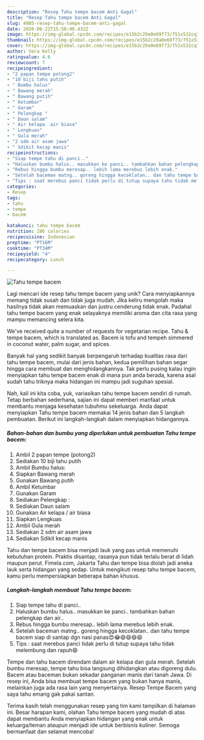 ```yaml
---
description: "Resep Tahu tempe bacem Anti Gagal"
title: "Resep Tahu tempe bacem Anti Gagal"
slug: 4005-resep-tahu-tempe-bacem-anti-gagal
date: 2020-06-22T15:58:40.432Z
image: https://img-global.cpcdn.com/recipes/e15b2c29a0e69f73/751x532cq70/tahu-tempe-bacem-foto-resep-utama.jpg
thumbnail: https://img-global.cpcdn.com/recipes/e15b2c29a0e69f73/751x532cq70/tahu-tempe-bacem-foto-resep-utama.jpg
cover: https://img-global.cpcdn.com/recipes/e15b2c29a0e69f73/751x532cq70/tahu-tempe-bacem-foto-resep-utama.jpg
author: Vera Kelly
ratingvalue: 4.6
reviewcount: 7
recipeingredient:
- "2 papan tempe potong2"
- "10 biji tahu putih"
- " Bumbu halus"
- " Bawang merah"
- " Bawang putih"
- " Ketumbar"
- " Garam"
- " Pelengkap "
- " Daun salam"
- " Air kelapa  air biasa"
- " Lengkuas"
- " Gula merah"
- "2 sdm air asam jawa"
- " Sdikit kecap manis"
recipeinstructions:
- "Siap tempe tahu di panci.."
- "Haluskan bumbu halus.. masukkan ke panci.. tambahkan bahan pelengkap dan air.."
- "Rebus hingga bumbu meresap.. lebih lama merebus lebih enak."
- "Setelah baceman matng.. goreng hingga kecoklatan.. dan tahu tempe bacem siap di santap dgn nasi panas😍😂😄😄😄😄"
- "Tips : saat merebus panci tidak perlu di tutup supaya tahu tidak melembung dan rapuh😄"
categories:
- Resep
tags:
- tahu
- tempe
- bacem

katakunci: tahu tempe bacem 
nutrition: 286 calories
recipecuisine: Indonesian
preptime: "PT16M"
cooktime: "PT34M"
recipeyield: "4"
recipecategory: Lunch

---
```



![Tahu tempe bacem](https://img-global.cpcdn.com/recipes/e15b2c29a0e69f73/751x532cq70/tahu-tempe-bacem-foto-resep-utama.jpg)

Lagi mencari ide resep tahu tempe bacem yang unik? Cara menyiapkannya memang tidak susah dan tidak juga mudah. Jika keliru mengolah maka hasilnya tidak akan memuaskan dan justru cenderung tidak enak. Padahal tahu tempe bacem yang enak selayaknya memiliki aroma dan cita rasa yang mampu memancing selera kita.

We&#39;ve received quite a number of requests for vegetarian recipe. Tahu &amp; tempe bacem, which is translated as. Bacem is tofu and tempeh simmered in coconut water, palm sugar, and spices.

Banyak hal yang sedikit banyak berpengaruh terhadap kualitas rasa dari tahu tempe bacem, mulai dari jenis bahan, kedua pemilihan bahan segar hingga cara membuat dan menghidangkannya. Tak perlu pusing kalau ingin menyiapkan tahu tempe bacem enak di mana pun anda berada, karena asal sudah tahu triknya maka hidangan ini mampu jadi suguhan spesial.


Nah, kali ini kita coba, yuk, variasikan tahu tempe bacem sendiri di rumah. Tetap berbahan sederhana, sajian ini dapat memberi manfaat untuk membantu menjaga kesehatan tubuhmu sekeluarga. Anda dapat menyiapkan Tahu tempe bacem memakai 14 jenis bahan dan 5 langkah pembuatan. Berikut ini langkah-langkah dalam menyiapkan hidangannya.

<!--inarticleads1-->

##### Bahan-bahan dan bumbu yang diperlukan untuk pembuatan Tahu tempe bacem:

1. Ambil 2 papan tempe (potong2)
1. Sediakan 10 biji tahu putih
1. Ambil  Bumbu halus:
1. Siapkan  Bawang merah
1. Gunakan  Bawang putih
1. Ambil  Ketumbar
1. Gunakan  Garam
1. Sediakan  Pelengkap :
1. Sediakan  Daun salam
1. Gunakan  Air kelapa / air biasa
1. Siapkan  Lengkuas
1. Ambil  Gula merah
1. Sediakan 2 sdm air asam jawa
1. Sediakan  Sdikit kecap manis


Tahu dan tempe bacem bisa menjadi lauk yang pas untuk memenuhi kebutuhan protein. Praktis disantap, rasanya pun tidak terlalu berat di lidah maupun perut. Fimela.com, Jakarta Tahu dan tempe bisa diolah jadi aneka lauk serta hidangan yang sedap. Untuk mengikuti resep tahu tempe bacem, kamu perlu mempersiapkan beberapa bahan khusus. 

<!--inarticleads2-->

##### Langkah-langkah membuat Tahu tempe bacem:

1. Siap tempe tahu di panci..
1. Haluskan bumbu halus.. masukkan ke panci.. tambahkan bahan pelengkap dan air..
1. Rebus hingga bumbu meresap.. lebih lama merebus lebih enak.
1. Setelah baceman matng.. goreng hingga kecoklatan.. dan tahu tempe bacem siap di santap dgn nasi panas😍😂😄😄😄😄
1. Tips : saat merebus panci tidak perlu di tutup supaya tahu tidak melembung dan rapuh😄


Tempe dan tahu bacem direndam dalam air kelapa dan gula merah. Setelah bumbu meresap, tempe tahu bisa langsung dihidangkan atau digoreng dulu. Bacem atau baceman bukan sekadar panganan manis dari tanah Jawa. Di resep ini, Anda bisa membuat tempe bacem yang bukan hanya manis, melainkan juga ada rasa lain yang menyertainya. Resep Tempe Bacem yang saya tahu emang gak pakai santan. 

Terima kasih telah menggunakan resep yang tim kami tampilkan di halaman ini. Besar harapan kami, olahan Tahu tempe bacem yang mudah di atas dapat membantu Anda menyiapkan hidangan yang enak untuk keluarga/teman ataupun menjadi ide untuk berbisnis kuliner. Semoga bermanfaat dan selamat mencoba!
